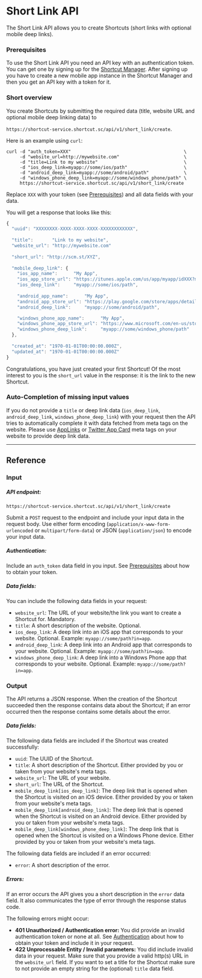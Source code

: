 # Short Link API

The Short Link API allows you to create Shortcuts (short links with optional mobile deep links).

### Prerequisites

To use the Short Link API you need an API key with an authentication token. You can get one by signing up for the [Shortcut Manager](http://manager.shortcut.sc). After signing up you have to create a new mobile app instance in the Shortcut Manager and then you get an API key with a token for it.

### Short overview

You create Shortcuts by submitting the required data (title, website URL and optional mobile deep linking data) to

`https://shortcut-service.shortcut.sc/api/v1/short_link/create`.

Here is an example using `curl`:

```
curl -d "auth_token=XXX"                                          \
     -d "website_url=http://mywebsite.com"                        \
     -d "title=Link to my website"                                \
     -d "ios_deep_link=myapp://some/ios/path"                     \
     -d "android_deep_link=myapp://some/android/path"             \
     -d "windows_phone_deep_link=myapp://some/windows_phone/path" \
     https://shortcut-service.shortcut.sc/api/v1/short_link/create
```

Replace `XXX` with your token (see [Prerequisites](#prerequisites)) and all data fields with your data.

You will get a response that looks like this:

```javascript
{
  "uuid": "XXXXXXXX-XXXX-XXXX-XXXX-XXXXXXXXXXXX",
  
  "title":       "Link to my website",
  "website_url": "http://mywebsite.com"
  
  "short_url": "http://scm.st/XYZ",
  
  "mobile_deep_link": {
    "ios_app_name":      "My App",
    "ios_app_store_url": "https://itunes.apple.com/us/app/myapp/idXXX?mt=8&uo=4",
    "ios_deep_link":     "myapp://some/ios/path",
    
    "android_app_name":      "My App",
    "android_app_store_url": "https://play.google.com/store/apps/details?id=XXX",
    "android_deep_link":     "myapp://some/android/path",

    "windows_phone_app_name":      "My App",
    "windows_phone_app_store_url": "https://www.microsoft.com/en-us/store/apps/myapp/XXX",
    "windows_phone_deep_link":     "myapp://some/windows_phone/path"
  },
  
  "created_at": "1970-01-01T00:00:00.000Z",
  "updated_at": "1970-01-01T00:00:00.000Z"
}
```

Congratulations, you have just created your first Shortcut! Of the most interest to you is the `short_url` value in the response: it is the link to the new Shortcut.

### Auto-Completion of missing input values

If you do not provide a `title` or deep link data (`ios_deep_link`, `android_deep_link`, `windows_phone_deep_link`) with your request then the API tries to automatically complete it with data fetched from meta tags on the website. Please use [AppLinks](http://applinks.org/) or [Twitter App Card](https://dev.twitter.com/cards/types/app) meta tags on your website to provide deep link data.

---

## Reference

### Input

##### API endpoint:

`https://shortcut-service.shortcut.sc/api/v1/short_link/create`

Submit a `POST` request to the endpoint and include your input data in the request body. Use either form encoding (`application/x-www-form-urlencoded` or `multipart/form-data`) or JSON (`application/json`) to encode your input data.

##### Authentication:

Include an `auth_token` data field in you input. See [Prerequisites](#prerequisites) about how to obtain your token.

##### Data fields:

You can include the following data fields in your request:

- `website_url`: The URL of your website/the link you want to create a Shortcut for. Mandatory.
- `title`: A short description of the website. Optional.
- `ios_deep_link`: A deep link into an iOS app that corresponds to your website. Optional. Example: `myapp://some/path?in=app`.
- `android_deep_link`: A deep link into an Android app that corresponds to your website. Optional. Example: `myapp://some/path?in=app`.
- `windows_phone_deep_link`: A deep link into a Windows Phone app that corresponds to your website. Optional. Example: `myapp://some/path?in=app`.



### Output

The API returns a JSON response. When the creation of the Shortcut succeeded then the response contains data about the Shortcut; if an error occurred then the response contains some details about the error.

##### Data fields:

The following data fields are included if the Shortcut was created successfully:

- `uuid`: The UUID of the Shortcut.
- `title`: A short description of the Shortcut. Either provided by you or taken from your website's meta tags.
- `website_url`: The URL of your website.
- `short_url`: The URL of the Shortcut.
- `mobile_deep_link[ios_deep_link]`: The deep link that is opened when the Shortcut is visited on an iOS device. Either provided by you or taken from your website's meta tags.
- `mobile_deep_link[android_deep_link]`: The deep link that is opened when the Shortcut is visited on an Android device. Either provided by you or taken from your website's meta tags.
- `mobile_deep_link[windows_phone_deep_link]`: The deep link that is opened when the Shortcut is visited on a Windows Phone device. Either provided by you or taken from your website's meta tags.


The following data fields are included if an error occurred:

- `error`: A short description of the error.

##### Errors:

If an error occurs the API gives you a short description in the `error` data field. It also communicates the type of error through the response status code.

The following errors might occur:

- **401 Unauthorized / Authentication error:** You did provide an invalid authentication token or none at all. See [Authentication](#authentication) about how to obtain your token and include it in your request.
- **422 Unprocessable Entity / Invalid parameters:** You did include invalid data in your request. Make sure that you provide a valid http(s) URL in the `website_url` field. If you want to set a title for the Shortcut make sure to not provide an empty string for the (optional) `title` data field.